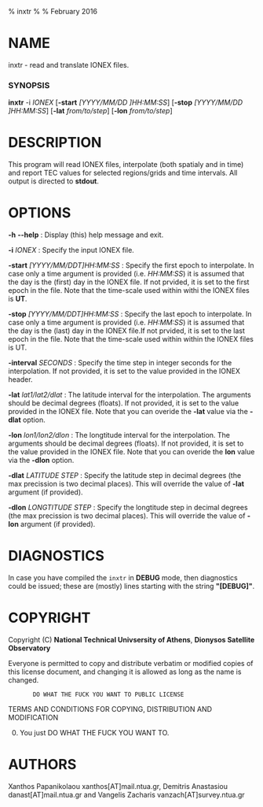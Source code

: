 % inxtr
%
% February 2016


# NAME

inxtr - read and translate IONEX files.

### SYNOPSIS

**inxtr** -i *IONEX* 
[**-start** *[YYYY/MM/DD ]HH:MM:SS*] 
[**-stop** *[YYYY/MM/DD ]HH:MM:SS*] 
[**-lat** *from/to/step*] 
[**-lon** *from/to/step*]

# DESCRIPTION

This program will read IONEX files, interpolate (both spatialy and in time)
and report TEC values for selected regions/grids and time intervals. All 
output is directed to **stdout**.

# OPTIONS


**-h** **--help**
:   Display (this) help message and exit.

**-i** *IONEX*
:   Specify the input IONEX file.

**-start** *[YYYY/MM/DDT]HH:MM:SS*
:   Specify the first epoch to interpolate. In case only
    a time argument is provided (i.e. *HH:MM:SS*) it is
    assumed that the day is the (first) day in the
    IONEX file. If not prvided, it is set to the first
    epoch in the file. Note that the time-scale used within
    withi the IONEX files is **UT**.

**-stop** *[YYYY/MM/DDT]HH:MM:SS*
:   Specify the last epoch to interpolate. In case only
    a time argument is provided (i.e. *HH:MM:SS*) it is
    assumed that the day is the (last) day in the 
    IONEX file.If not prvided, it is set to the last
    epoch in the file. Note that the time-scale used within
    within the IONEX files is UT.

**-interval** *SECONDS*
:   Specify the time step in integer seconds for the
    interpolation. If not provided, it is set to
    the value provided in the IONEX header.

**-lat** *lat1/lat2/dlat*
:   The latitude interval for the interpolation. The
    arguments should be decimal degrees (floats).
    If not provided, it is set to the value provided
    in the IONEX file. Note that you can overide the
    **-lat** value via the **-dlat** option.    

**-lon** *lon1/lon2/dlon*
:   The longtitude interval for the interpolation. The
    arguments should be decimal degrees (floats).
    If not provided, it is set to the value provided
    in the IONEX file. Note that you can overide the
    **lon** value via the **-dlon** option.

**-dlat** *LATITUDE STEP*
:   Specify the latitude step in decimal degrees (the
    max precission is two decimal places). This will
    override the value of **-lat** argument (if provided).

**-dlon** *LONGTITUDE STEP*
:   Specify the longtitude step in decimal degrees (the
    max precission is two decimal places). This will
    override the value of **-lon** argument (if provided).

# DIAGNOSTICS

In case you have compiled the `inxtr` in **DEBUG** mode, then
diagnostics could be issued; these are (mostly) lines starting
with the string **"[DEBUG]"**.

# COPYRIGHT


Copyright (C) **National Technical Univsersity of Athens**, **Dionysos Satellite Observatory**


Everyone is permitted to copy and distribute verbatim or modified
copies of this license document, and changing it is allowed as long
as the name is changed.

           DO WHAT THE FUCK YOU WANT TO PUBLIC LICENSE
  TERMS AND CONDITIONS FOR COPYING, DISTRIBUTION AND MODIFICATION

 0. You just DO WHAT THE FUCK YOU WANT TO.


# AUTHORS

Xanthos Papanikolaou xanthos[AT]mail.ntua.gr, Demitris Anastasiou danast[AT]mail.ntua.gr and 
Vangelis Zacharis vanzach[AT]survey.ntua.gr
